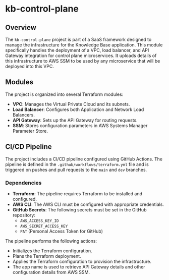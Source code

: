 # kb-control-plane

## Overview

The `kb-control-plane` project is part of a SaaS framework designed to manage the infrastructure for the Knowledge Base application. This module specifically handles the deployment of a VPC, load balancer, and API Gateway integration for control plane microservices. It uploads details of this infrastructure to AWS SSM to be used by any microservice that will be deployed into this VPC.

## Modules

The project is organized into several Terraform modules:

- **VPC**: Manages the Virtual Private Cloud and its subnets.
- **Load Balancer**: Configures both Application and Network Load Balancers.
- **API Gateway**: Sets up the API Gateway for routing requests.
- **SSM**: Stores configuration parameters in AWS Systems Manager Parameter Store.

## CI/CD Pipeline

The project includes a CI/CD pipeline configured using GitHub Actions. The pipeline is defined in the `.github/workflows/terraform.yml` file and is triggered on pushes and pull requests to the `main` and `dev` branches.

### Dependencies

- **Terraform**: The pipeline requires Terraform to be installed and configured.
- **AWS CLI**: The AWS CLI must be configured with appropriate credentials.
- **GitHub Secrets**: The following secrets must be set in the GitHub repository:
  - `AWS_ACCESS_KEY_ID`
  - `AWS_SECRET_ACCESS_KEY`
  - `PAT` (Personal Access Token for GitHub)

The pipeline performs the following actions:

- Initializes the Terraform configuration.
- Plans the Terraform deployment.
- Applies the Terraform configuration to provision the infrastructure.
- The app name is used to retrieve API Gateway details and other configuration details from AWS SSM.
